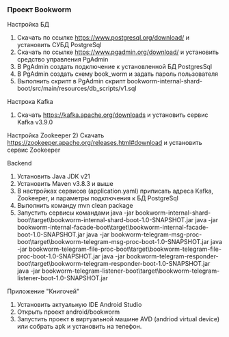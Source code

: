 ### Проект Bookworm

Настройка БД
1) Скачать по ссылке https://www.postgresql.org/download/ и установить СУБД PostgreSql
2) Скачать по ссылке https://www.pgadmin.org/download/ и установить средство управления PgAdmin
3) В PgAdmin создать подключение к установленной БД PostgresSql
4) В PgAdmin создать схему book_worm и задать пароль пользователя
5) Выполнить скрипт в PgAdmin скрипт bookworm-internal-shard-boot/src/main/resources/db_scripts/v1.sql

Настрока Kafka
1) Скачать https://kafka.apache.org/downloads и установить сервис Kafka v3.9.0

Настройка Zookeeper
2) Скачать https://zookeeper.apache.org/releases.html#download и установить сервис Zookeeper

Backend
1) Установить Java JDK v21
2) Установить Maven v3.8.3 и выше
3) В настройках сервисов (application.yaml) приписать адреса Kafka, Zookeeper, и параметры подключения к БД PostgreSql
4) Выполнить команду mvn clean package
5) Запустить сервисы командами 
java -jar bookworm-internal-shard-boot\target\bookworm-internal-shard-boot-1.0-SNAPSHOT.jar
java -jar bookworm-internal-facade-boot\target\bookworm-internal-facade-boot-1.0-SNAPSHOT.jar
java -jar bookworm-telegram-msg-proc-boot\target\bookworm-telegram-msg-proc-boot-1.0-SNAPSHOT.jar
java -jar bookworm-telegram-file-proc-boot\target\bookworm-telegram-file-proc-boot-1.0-SNAPSHOT.jar
java -jar bookworm-telegram-responder-boot\target\bookworm-telegram-responder-boot-1.0-SNAPSHOT.jar
java -jar bookworm-telegram-listener-boot\target\bookworm-telegram-listener-boot-1.0-SNAPSHOT.jar

Приложение "Книгочей"
1) Установить актуальную IDE Android Studio
2) Открыть проект android/bookworm
3) Запустить проект в виртуальной машине AVD (andriod virtual device) или собрать apk и установить на телефон.

